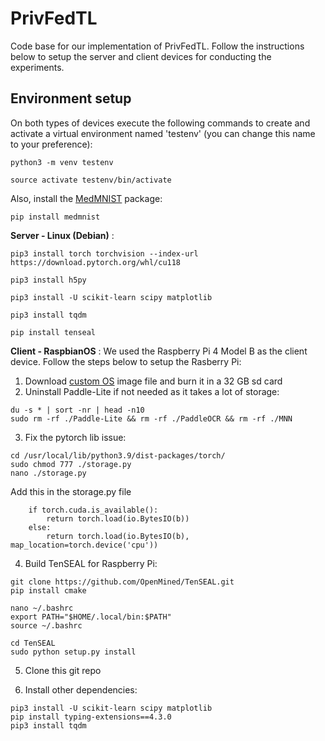 # PrivFedTL
Code base for our implementation of PrivFedTL. Follow the instructions below to setup the server and client devices for conducting the experiments.

## Environment setup
On both types of devices execute the following commands to create and activate a virtual environment named 'testenv' (you can change this name to your preference):
```
python3 -m venv testenv 
```
```
source activate testenv/bin/activate
```
Also, install the [MedMNIST](https://github.com/MedMNIST/MedMNIST) package:
```
pip install medmnist
```
**Server - Linux (Debian)** :
```
pip3 install torch torchvision --index-url https://download.pytorch.org/whl/cu118
```
```
pip3 install h5py
```
```
pip3 install -U scikit-learn scipy matplotlib
```
```
pip3 install tqdm
```
```
pip install tenseal
```
**Client - RaspbianOS** :
We used the Raspberry Pi 4 Model B as the client device. Follow the steps below to setup the Rasberry Pi:
1. Download [custom OS](https://github.com/Qengineering/RPi-Bullseye-DNN-image) image file and burn it in a 32 GB sd card
2. Uninstall Paddle-Lite if not needed as it takes a lot of storage:
```	
du -s * | sort -nr | head -n10
sudo rm -rf ./Paddle-Lite && rm -rf ./PaddleOCR && rm -rf ./MNN
```	
3. Fix the pytorch lib issue:
```
cd /usr/local/lib/python3.9/dist-packages/torch/
sudo chmod 777 ./storage.py
nano ./storage.py
```
Add this in the storage.py file
```
	if torch.cuda.is_available():
		return torch.load(io.BytesIO(b))
	else:
		return torch.load(io.BytesIO(b), map_location=torch.device('cpu'))
```
4. Build TenSEAL for Raspberry Pi:
```	
git clone https://github.com/OpenMined/TenSEAL.git
pip install cmake
```
```
nano ~/.bashrc
export PATH="$HOME/.local/bin:$PATH"
source ~/.bashrc
```
```
cd TenSEAL
sudo python setup.py install
```
5. Clone this git repo

6. Install other dependencies:
```	
pip3 install -U scikit-learn scipy matplotlib
pip install typing-extensions==4.3.0
pip3 install tqdm
```
